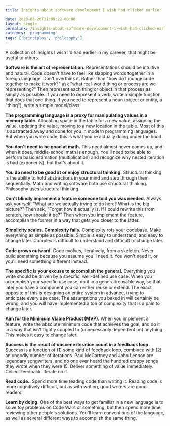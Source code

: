 ```yaml
---
title: Insights about software development I wish had clicked earlier

date: 2023-08-20T21:09:22-08:00
layout: single
permalink: /insights-about-software-development-i-wish-had-clicked-earlier/
category: 'programming'
tags: ['principles', 'philosophy']
--- 
```


A collection of insights I wish I'd had earlier in my careeer, that might be useful to others.

**Software is the art of representation.** Representations should be intuitive and natural. Code doesn't have to feel like slapping words together in a foreign language. Don't overthink it. Rather than "how do I munge code together to make it work?" ask "what real-world thing or process are we representing?" Then represent each thing or object in that process as simply as possible. If you need to represent a verb, write a simple function that does that one thing. If you need to represent a noun (object or entity, a "thing"), write a simple model/class.

**The programming language is a proxy for manipulating values in a memory table.** Allocating space in the table for a new value, assigning the value, updating the value, moving to a new location in the table. Most of this is abstracted away and done for you in modern programming languages. But when you write code, this is what you're actually doing under the hood. 

**You don't need to be good at math.** This need almost never comes up, and when it does, middle-school math is enough. You'll need to be able to perform basic estimation (multiplication) and recognize why nested iteration is bad (exponents), but that's about it.

**You do need to be good at or enjoy structural thinking.** Structural thinking is the ability to hold abstractions in your mind and step through them sequentially. Math and writing software both use structural thinking. Philosophy uses structural thinking.

**Don't blindly implement a feature someone told you was needed.** Always ask yourself, "What are we actually trying to do here? What is the big picture?" Then ask, "Forget how it actually is. If I could rewrite this from scratch, how should it be?" Then when you implement the feature, accomplish the former in a way that gets you closer to the latter.

**Simplicity scales. Complexity fails.** Complexity rots your codebase. Make everything as simple as possible. Simple is easy to understand, and easy to change later. Complex is difficult to understand and difficult to change later.

**Code grows outward.** Code evolves, iteratively, from a skeleton. Never build something because you assume you'll need it. You won't need it, or you'll need something different instead.

**The specific is your excuse to accomplish the general.** Everything you write should be driven by a specific, well-defined use case. When you accomplish your specific use case, do it in a general/reusable way, so that later you have a component you can either reuse or extend. The exact opposite of this is designing an entire system in advance, trying to anticipate every use case. The assumptions you baked in will certainly be wrong, and you will have implemented a ton of complexity that is a pain to change later. 

**Aim for the Minimum Viable Product (MVP).** When you implement a feature, write the absolute minimum code that achieves the goal, and do it in a way that isn't tightly coupled to (unnecessarily dependent on) anything. This makes it easy to change later.

**Success is the result of obscene iteration count in a feedback loop.** Success is a function of (1) some kind of feedback loop, combined with (2) an ungodly number of iterations. Paul McCartney and John Lennon are legendary songwriters, and no one ever heard the hundred crappy songs they wrote when they were 15. Deliver something of value immediately. Collect feedback. Iterate on it.

**Read code.**. Spend more time reading code than writing it. Reading code is more cognitively difficult, but as with writing, good writers are good readers.

**Learn by doing.** One of the best ways to get familiar in a new language is to solve toy problems on Code Wars or something, but then spend more time reviewing other people's solutions. You'll learn conventions of the language, as well as several different ways to accomplish the same thing.
